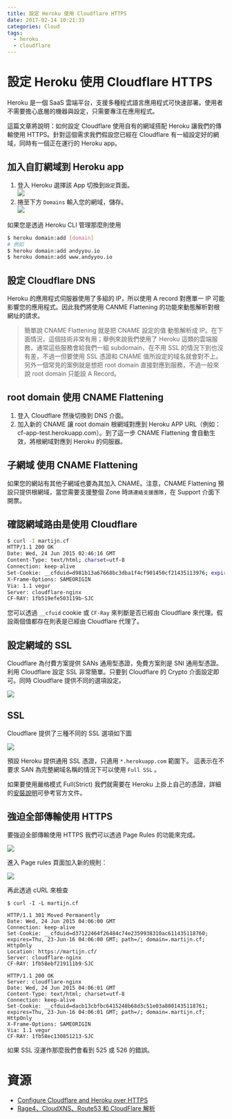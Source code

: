 ```yaml
---
title: 設定 Heroku 使用 Cloudflare HTTPS
date: 2017-02-14 10:21:33
categories: Cloud
tags:
  - heroku
  - cloudflare
---
```


# 設定 Heroku 使用 Cloudflare HTTPS

<!--more-->

Heroku 是一個 SaaS 雲端平台，支援多種程式語言應用程式可快速部署。使用者不需要擔心底層的機器與設定，只需要專注在應用程式。

這篇文章將說明：如何設定 Cloudflare 使用自有的網域搭配 Heroku 讓我們的傳輸使用 HTTPS。針對這個需求我們假設您已經在 Cloudflare 有一組設定好的網域，同時有一個正在運行的 Heroku app。

## 加入自訂網域到 Heroku app

1. 登入 Heroku 選擇該 App 切換到`設定`頁面。  
![](https://support.cloudflare.com/hc/en-us/article_attachments/202162557/image01.png)
2. 捲至下方 `Domains` 輸入您的網域，儲存。  
![](https://support.cloudflare.com/hc/en-us/article_attachments/202162567/image06.jpg)

如果您是透過 Heroku CLI 管理那麼則使用

```bash
$ heroku domain:add [domain]
# 例如
$ heroku domain:add andyyou.io
$ heroku domain:add www.andyyou.io
```

## 設定 Cloudflare DNS

Heroku 的應用程式伺服器使用了多組的 IP，所以使用 A record 對應單一 IP 可能影響您的應用程式。因此我們將使用 CANME Flattening 的功能來動態解析對根網址的請求。

> 簡單說 CNAME Flattening 就是把 CNAME 設定的值 動態解析成 IP。在下面情況，這個技術非常有用；舉例來說我們使用了 Heroku 這類的雲端服務，通常這些服務會給我們一組 subdomain，在不用 SSL 的情況下到也沒有差，不過一但要使用 SSL 憑證和 CNAME 值所設定的域名就會對不上。另外一個常見的案例就是想把 root domain 直接對應到服務，不過一般來說 root domain 只能設 A Record。

## root domain 使用 CNAME Flattening

1. 登入 Cloudflare 然後切換到 DNS 介面。
2. 加入新的 CNAME 讓 root domain 根網域對應到 Heroku APP URL（例如：cf-app-test.herokuapp.com）。到了這一步 CNAME Flattening 會自動生效，將根網域對應到 Heroku 的伺服器。

## 子網域 使用 CNAME Flattening

如果您的網站有其他子網域也要為其加入 CNAME。注意，CNAME Flattening 預設只提供根網域，當您需要支援整個 Zone 時`請連絡支援團隊`，在 Support 介面下開票。

## 確認網域路由是使用 Cloudflare

```bash
$ curl -I martijn.cf
HTTP/1.1 200 OK
Date: Wed, 24 Jun 2015 02:46:16 GMT
Content-Type: text/html; charset=utf-8
Connection: keep-alive
Set-Cookie: __cfduid=d981b13a67668bc3dba1f4cf901450cf21435113976; expires=Thu, 23-Jun-16 02:46:16 GMT; path=/; domain=.martijn.cf; HttpOnly
X-Frame-Options: SAMEORIGIN
Via: 1.1 vegur
Server: cloudflare-nginx
CF-RAY: 1fb519efe503119b-SJC
```

您可以透過 `__cfuid` cookie 或 `CF-Ray` 來判斷是否已經由 Cloudflare 來代理。假設兩個值都存在則表是已經由 Cloudflare 代理了。

## 設定網域的 SSL

Cloudflare 為付費方案提供 SANs 通用型憑證，免費方案則是 SNI 通用型憑證。
利用 Cloudflare 設定 SSL 非常簡單。只要到 Cloudflare 的 Crypto 介面設定即可。同時 Cloudflare 提供不同的選項設定。

![](https://support.cloudflare.com/hc/en-us/article_attachments/202234318/Crypto__martijn_cf___CloudFlare_-_Web_Performance___Security.jpg)

## SSL
Cloudflare 提供了三種不同的 SSL 選項如下圖

![](https://support.cloudflare.com/hc/en-us/article_attachments/203519687/ssl.png)

預設 Heroku 提供通用 SSL 憑證，只適用 `*.herokuapp.com` 範圍下。 這表示在不要求 SAN 為完整網域名稱的情況下可以使用 `Full SSL` 。

如果要使用嚴格模式 Full(Strict) 我們就需要在 Heroku 上掛上自己的憑證，詳細的[安裝說明](https://devcenter.heroku.com/articles/ssl-endpoint)可參考官方文件。

## 強迫全部傳輸使用 HTTPS

要強迫全部傳輸使用 HTTPS 我們可以透過 Page Rules 的功能來完成。

![](https://support.cloudflare.com/hc/en-us/article_attachments/202163627/Page_Rules__martijn_cf___CloudFlare_-_Web_Performance___Security.jpg)

進入 Page rules 頁面加入新的規則：

![](https://support.cloudflare.com/hc/en-us/article_attachments/202234358/Page_Rules__martijn_cf___CloudFlare_-_Web_Performance___Security_2.jpg)

再此透過 cURL 來檢查

```
$ curl -I -L martijn.cf

HTTP/1.1 301 Moved Permanently
Date: Wed, 24 Jun 2015 04:06:00 GMT
Connection: keep-alive
Set-Cookie: __cfduid=d37122464f26484c74e2359938310ac611435118760; expires=Thu, 23-Jun-16 04:06:00 GMT; path=/; domain=.martijn.cf; HttpOnly
Location: https://martijn.cf/
Server: cloudflare-nginx
CF-RAY: 1fb58ebf219111b9-SJC

HTTP/1.1 200 OK
Server: cloudflare-nginx
Date: Wed, 24 Jun 2015 04:06:01 GMT
Content-Type: text/html; charset=utf-8
Connection: keep-alive
Set-Cookie: __cfduid=dacb13cbfbc6415248b68d3c51e03a8001435118761; expires=Thu, 23-Jun-16 04:06:01 GMT; path=/; domain=.martijn.cf; HttpOnly
X-Frame-Options: SAMEORIGIN
Via: 1.1 vegur
CF-RAY: 1fb58ec130851213-SJC
```

如果 SSL 沒運作那麼我們會看到 525 或 526 的錯誤。

# 資源

* [Configure Cloudflare and Heroku over HTTPS](https://support.cloudflare.com/hc/en-us/articles/205893698-Configure-CloudFlare-and-Heroku-over-HTTPS)
* [Rage4、CloudXNS、Route53 和 CloudFlare 解析](https://ze3kr.com/2016/05/rage4-best-dns/)
